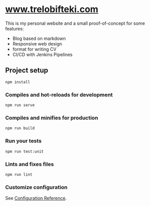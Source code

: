 # www.trelobifteki.com

This is my personal website and a small proof-of-concept for some features:
-   Blog based on markdown
-   Responsive web design
-   format for writing CV
-   CI/CD with Jenkins Pipelines

## Project setup
```
npm install
```

### Compiles and hot-reloads for development
```
npm run serve
```

### Compiles and minifies for production
```
npm run build
```

### Run your tests
```
npm run test:unit
```

### Lints and fixes files
```
npm run lint
```

### Customize configuration
See [Configuration Reference](https://cli.vuejs.org/config/).
